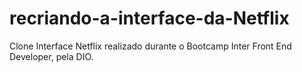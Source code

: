 # recriando-a-interface-da-Netflix
Clone Interface Netflix realizado durante o Bootcamp Inter Front End Developer, pela DIO.
